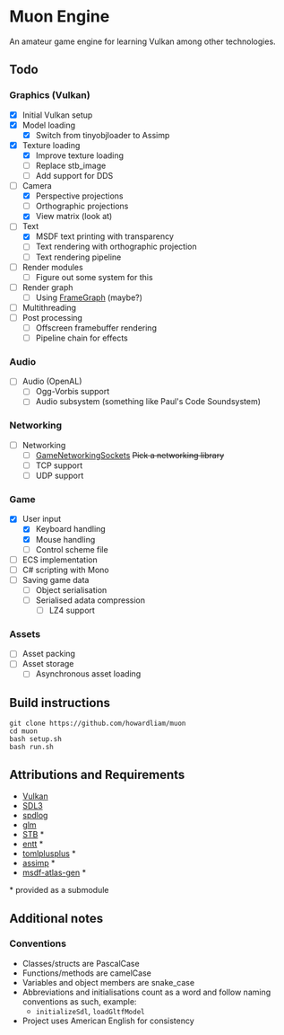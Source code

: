 # Muon Engine
An amateur game engine for learning Vulkan among other technologies.

## Todo
### Graphics (Vulkan)
- [x] Initial Vulkan setup
- [x] Model loading
  - [x] Switch from tinyobjloader to Assimp
- [x] Texture loading
  - [x] Improve texture loading
  - [ ] Replace stb_image
  - [ ] Add support for DDS
- [ ] Camera
  - [x] Perspective projections
  - [ ] Orthographic projections
  - [x] View matrix (look at)
- [ ] Text
  - [x] MSDF text printing with transparency
  - [ ] Text rendering with orthographic projection
  - [ ] Text rendering pipeline
- [ ] Render modules
  - [ ] Figure out some system for this
- [ ] Render graph
  - [ ] Using [FrameGraph](https://github.com/skaarj1989/FrameGraph) (maybe?)
- [ ] Multithreading
- [ ] Post processing
  - [ ] Offscreen framebuffer rendering
  - [ ] Pipeline chain for effects

### Audio
- [ ] Audio (OpenAL)
  - [ ] Ogg-Vorbis support
  - [ ] Audio subsystem (something like Paul's Code Soundsystem)

### Networking
- [ ] Networking
  - [ ] [GameNetworkingSockets](https://github.com/ValveSoftware/GameNetworkingSockets) ~~Pick a networking library~~
  - [ ] TCP support
  - [ ] UDP support

### Game
- [x] User input
  - [x] Keyboard handling
  - [x] Mouse handling
  - [ ] Control scheme file
- [ ] ECS implementation
- [ ] C# scripting with Mono
- [ ] Saving game data
  - [ ] Object serialisation
  - [ ] Serialised adata compression
    - [ ] LZ4 support

### Assets
- [ ] Asset packing
- [ ] Asset storage
  - [ ] Asynchronous asset loading

## Build instructions
```
git clone https://github.com/howardliam/muon
cd muon
bash setup.sh
bash run.sh
```

## Attributions and Requirements
- [Vulkan](https://www.vulkan.org/)
- [SDL3](https://www.libsdl.org/index.php)
- [spdlog](https://github.com/gabime/spdlog)
- [glm](https://github.com/g-truc/glm)
- [STB](https://github.com/nothings/stb) *
- [entt](https://github.com/skypjack/entt) *
- [tomlplusplus](https://github.com/marzer/tomlplusplus) *
- [assimp](https://github.com/assimp/assimp) *
- [msdf-atlas-gen](https://github.com/Chlumsky/msdf-atlas-gen) *

\* provided as a submodule

## Additional notes
### Conventions
- Classes/structs are PascalCase
- Functions/methods are camelCase
- Variables and object members are snake_case
- Abbreviations and initialisations count as a word and
  follow naming conventions as such, example:
  - `initializeSdl`, `loadGltfModel`
- Project uses American English for consistency
